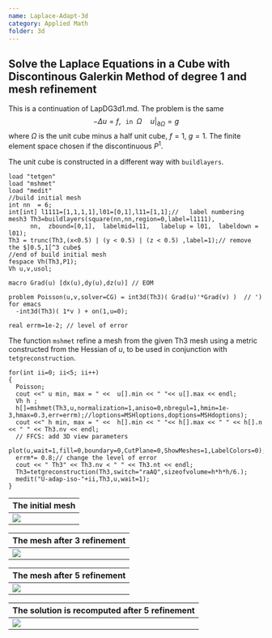 ```yaml
---
name: Laplace-Adapt-3d
category: Applied Math
folder: 3d
---
```


## Solve the Laplace Equations in a Cube with Discontinous Galerkin Method of degree 1 and mesh refinement

This is a continuation of LapDG3d1.md. The problem is the same
$$
-\Delta u = f,\texttt{ in } \Omega\quad u|_{\partial\Omega}=g
$$
where $\Omega$ is the unit cube minus a half unit cube, $f=1$, $g=1$.
The finite element space chosen if the discontinuous $P^1$.

The unit cube is constructed in a different way with $\texttt{buildlayers}$.

~~~freefem
load "tetgen"
load "mshmet"
load "medit"
//build initial mesh
int nn  = 6;
int[int] l1111=[1,1,1,1],l01=[0,1],l11=[1,1];//   label numbering 
mesh3 Th3=buildlayers(square(nn,nn,region=0,label=l1111),
      nn,  zbound=[0,1],  labelmid=l11,   labelup = l01,  labeldown = l01);
Th3 = trunc(Th3,(x<0.5) | (y < 0.5) | (z < 0.5) ,label=1);// remove the $]0.5,1[^3 cube$
//end of build initial mesh
fespace Vh(Th3,P1);
Vh u,v,usol;

macro Grad(u) [dx(u),dy(u),dz(u)] // EOM

problem Poisson(u,v,solver=CG) = int3d(Th3)( Grad(u)'*Grad(v) )  // ') for emacs 
  -int3d(Th3)( 1*v ) + on(1,u=0);

real errm=1e-2; // level of error

~~~

The  function $\texttt{mshmet}$ refine a mesh from the given Th3 mesh using a metric constructed from the Hessian of $u$, to be used in conjunction with $\texttt{tetgreconstruction}$.
~~~freefem
for(int ii=0; ii<5; ii++)
{
  Poisson;
  cout <<" u min, max = " <<  u[].min << " "<< u[].max << endl;
  Vh h ;
  h[]=mshmet(Th3,u,normalization=1,aniso=0,nbregul=1,hmin=1e-3,hmax=0.3,err=errm);//loptions=MSHloptions,doptions=MSHdoptions);
  cout <<" h min, max = " <<  h[].min << " "<< h[].max << " " << h[].n << " " << Th3.nv << endl;
  // FFCS: add 3D view parameters
  plot(u,wait=1,fill=0,boundary=0,CutPlane=0,ShowMeshes=1,LabelColors=0);
  errm*= 0.8;// change the level of error
  cout << " Th3" << Th3.nv < " " << Th3.nt << endl;
  Th3=tetgreconstruction(Th3,switch="raAQ",sizeofvolume=h*h*h/6.);
  medit("U-adap-iso-"+ii,Th3,u,wait=1);
}
~~~

| The initial mesh       |
|------------------------|
|![][_solution1]         |

|The mesh after 3 refinement |
|----------------------------|
|![][_solution2]             |

| The mesh after  5 refinement |
|------------------------------|
|![][_solution4]               |

| The solution is recomputed after 5 refinement |
|-------------------------|
|![][_solution5]          |

[_solution1]: https://raw.githubusercontent.com/FreeFem/FreeFem-markdown-figures/main/examples/3d/Laplace-Adapt-3d/solution1.png

[_solution2]: https://raw.githubusercontent.com/FreeFem/FreeFem-markdown-figures/main/examples/3d/Laplace-Adapt-3d/solution2.png

[_solution4]: https://raw.githubusercontent.com/FreeFem/FreeFem-markdown-figures/main/examples/3d/Laplace-Adapt-3d/solution4.png

[_solution5]: https://raw.githubusercontent.com/FreeFem/FreeFem-markdown-figures/main/examples/3d/Laplace-Adapt-3d/solution5.png
